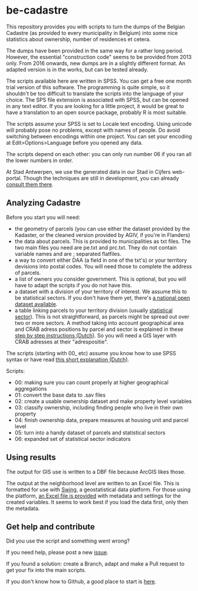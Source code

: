 # be-cadastre
This repository provides you with scripts to turn the dumps of the Belgian Cadastre (as provided to every municipality in Belgium) into some nice statistics about ownership, number of residences et cetera.

The dumps have been provided in the same way for a rather long period. However, the essential "construction code" seems to be provided from 2013 only. From 2016 onwards, new dumps are in a slightly different format. An adapted version is in the works, but can be tested already.

The scripts available here are written in SPSS. You can get a free one month trial version of this software. 
The programming is quite simple, so it shouldn't be too difficult to translate the scripts into the language of your choice. The SPS file extension is associated with SPSS, but can be opened in any text editor. If you are looking for a little project, it would be great to have a translation to an open source package, probably R is most suitable.

The scripts assume your SPSS is set to Locale text encoding. Using unicode will probably pose no problems, except with names of people. Do avoid switching between encodings within one project. You can set your encoding at Edit>Options>Language before you opened any data.

The scripts depend on each other: you can only run number 06 if you ran all the lower numbers in order.

At Stad Antwerpen, we use the generated data in our Stad in Cijfers web-portal. Though the techniques are still in development, you can already [consult them there](https://stadincijfers.antwerpen.be/databank/?cat_open=Wonen%20en%20ruimte/Kadaster/Eigenaars&var=prcp_eigenaarswoning&view=map&geolevel=wijk&geocompare=antwerpen).



## Analyzing Cadastre

Before you start you will need:
- the geometry of parcels (you can use either the dataset provided by the Kadaster, or the cleaned version provided by AGIV, if you're in Flanders)
- the data about parcels. This is provided to municipalities as txt files. The two main files you need are pe.txt and prc.txt. They do not contain variable names and are ; separated flatfiles.
- a way to convert either DAA (a field in one of the txt's) or your territory devisions into postal codes. You will need those to complete the address of parcels.
- a list of owners you consider government. This is optional, but you will have to adapt the scripts if you do not have this.
- a dataset with a division of your territory of interest. We assume this to be statistical sectors. If you don't have them yet, there's [a national open dataset available](http://www.geopunt.be/catalogus/datasetfolder/cb7113a3-58db-498c-89b7-24cb509b002d).
- a table linking parcels to your territory division (usually [statistical sector](http://www.geopunt.be/catalogus/datasetfolder/cb7113a3-58db-498c-89b7-24cb509b002d)). This is not straightforward, as parcels might be spread out over two or more sectors. A method taking into account geographical area and CRAB adress positions by parcel and sector is explained in these [step by step instructions (Dutch)](https://drive.google.com/file/d/0BzkGrg-2Kbc9OUlST1F0WFFmRGc/view?usp=sharing). So you will need a GIS layer with CRAB adresses at their "adrespositie".

The scripts (starting with 00_ etc) assume you know how to use SPSS syntax or have read [this short explanation (Dutch)](https://drive.google.com/file/d/0BzkGrg-2Kbc9aEhhb1UwQklGb2c/view?usp=sharing).



Scripts:
- 00: making sure you can count properly at higher geographical aggregations
- 01: convert the base data to .sav files
- 02: create a usable ownership dataset and make property level variables
- 03: classify ownership, including finding people who live in their own property
- 04: finish ownership data, prepare measures at housing unit and parcel level
- 05: turn into a handy dataset of parcels and statistical sectors
- 06: expanded set of statistical sector indicators

## Using results

The output for GIS use is written to a DBF file because ArcGIS likes those.

The output at the neighborhood level are written to an Excel file. This is formatted for use with [Swing](http://swing.eu/), a geostatistical data platform. For those using the platform, [an Excel file is provided](https://github.com/joostschouppe/be-cadastre/blob/master/metadata_swing.xls) with metadata and settings for the created variables. It seems to work best if you load the data first, only then the metadata.


## Get help and contribute

Did you use the script and something went wrong? 

If you need help, please post a new [issue](https://github.com/joostschouppe/be-cadastre/issues/new).

If you found a solution: create a Branch, adapt and make a Pull request to get your fix into the main scripts. 

If you don't know how to Github, a good place to start is [here](https://guides.github.com/activities/hello-world/).

